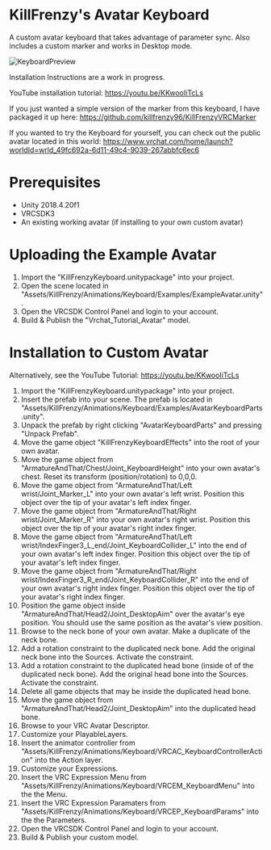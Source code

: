 # KillFrenzy's Avatar Keyboard
A custom avatar keyboard that takes advantage of parameter sync. Also includes a custom marker and works in Desktop mode.

![KeyboardPreview](/Images/KillFrenzyKeyboardNiceToMeetYou.gif)

Installation Instructions are a work in progress.

YouTube installation tutorial: https://youtu.be/KKwooIiTcLs

If you just wanted a simple version of the marker from this keyboard, I have packaged it up here: https://github.com/killfrenzy96/KillFrenzyVRCMarker

If you wanted to try the Keyboard for yourself, you can check out the public avatar located in this world: https://www.vrchat.com/home/launch?worldId=wrld_49fc692a-6d11-49c4-9039-267abbfc6ec6

# Prerequisites
- Unity 2018.4.20f1
- VRCSDK3
- An existing working avatar (if installing to your own custom avatar)

# Uploading the Example Avatar
1. Import the "KillFrenzyKeyboard.unitypackage" into your project.
2. Open the scene located in "Assets/KillFrenzy/Animations/Keyboard/Examples/ExampleAvatar.unity".
3. Open the VRCSDK Control Panel and login to your account.
4. Build & Publish the "Vrchat_Tutorial_Avatar" model.

# Installation to Custom Avatar
Alternatively, see the YouTube Tutorial: https://youtu.be/KKwooIiTcLs

1. Import the "KillFrenzyKeyboard.unitypackage" into your project.
2. Insert the prefab into your scene. The prefab is located in "Assets/KillFrenzy/Animations/Keyboard/Examples/AvatarKeyboardParts.unity".
3. Unpack the prefab by right clicking "AvatarKeyboardParts" and pressing "Unpack Prefab".
4. Move the game object "KillFrenzyKeyboardEffects" into the root of your own avatar.
5. Move the game object from "ArmatureAndThat/Chest/Joint_KeyboardHeight" into your own avatar's chest. Reset its transform (position/rotation) to 0,0,0.
6. Move the game object from "ArmatureAndThat/Left wrist/Joint_Marker_L" into your own avatar's left wrist. Position this object over the tip of your avatar's left index finger.
7. Move the game object from "ArmatureAndThat/Right wrist/Joint_Marker_R" into your own avatar's right wrist. Position this object over the tip of your avatar's right index finger.
8. Move the game object from "ArmatureAndThat/Left wrist/IndexFinger3_L_end/Joint_KeyboardCollider_L" into the end of your own avatar's left index finger. Position this object over the tip of your avatar's left index finger.
9. Move the game object from "ArmatureAndThat/Right wrist/IndexFinger3_R_end/Joint_KeyboardCollider_R" into the end of your own avatar's right index finger. Position this object over the tip of your avatar's right index finger.
10. Position the game object inside "ArmatureAndThat/Head2/Joint_DesktopAim" over the avatar's eye position. You should use the same position as the avatar's view position.
11. Browse to the neck bone of your own avatar. Make a duplicate of the neck bone.
12. Add a rotation constraint to the duplicated neck bone. Add the original neck bone into the Sources. Activate the constraint.
13. Add a rotation constraint to the duplicated head bone (inside of of the duplicated neck bone). Add the original head bone into the Sources. Activate the constraint.
14. Delete all game objects that may be inside the duplicated head bone.
15. Move the game object from "ArmatureAndThat/Head2/Joint_DesktopAim" into the duplicated head bone.
16. Browse to your VRC Avatar Descriptor.
17. Customize your PlayableLayers.
18. Insert the animator controller from "Assets/KillFrenzy/Animations/Keyboard/VRCAC_KeyboardControllerAction" into the Action layer.
19. Customize your Expressions.
20. Insert the VRC Expression Menu from "Assets/KillFrenzy/Animations/Keyboard/VRCEM_KeyboardMenu" into the the Menu.
21. Insert the VRC Expression Paramaters from "Assets/KillFrenzy/Animations/Keyboard/VRCEP_KeyboardParams" into the the Parameters.
22. Open the VRCSDK Control Panel and login to your account.
23. Build & Publish your custom model.
